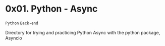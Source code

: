 # 0x01. Python - Async
`Python` `Back-end`

Directory for trying and practicing Python Async with 
the python package, Asyncio
